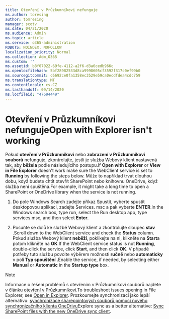 ```yaml
---
title: Otevření v Průzkumníkovi nefunguje
ms.author: toresing
author: tomresing
manager: scotv
ms.date: 04/21/2020
ms.audience: Admin
ms.topic: article
ms.service: o365-administration
ROBOTS: NOINDEX, NOFOLLOW
localization_priority: Normal
ms.collection: Adm_O365
ms.custom: ''
ms.assetid: b8f07022-69fe-4112-a2f6-d3a6cedb966c
ms.openlocfilehash: 5bf28982533d8ca9998605cf3592f317c0ef99b0
ms.sourcegitcommit: c6692ce0fa1358ec3529e59ca0ecdfdea4cdc759
ms.translationtype: MT
ms.contentlocale: cs-CZ
ms.lasthandoff: 09/14/2020
ms.locfileid: "47694449"
---
```

# <a name="open-with-explorer-isnt-working"></a><span data-ttu-id="9712b-102">Otevření v Průzkumníkovi nefunguje</span><span class="sxs-lookup"><span data-stu-id="9712b-102">Open with Explorer isn't working</span></span>

<span data-ttu-id="9712b-103">Pokud **otevření v Průzkumníkovi** nebo **zobrazení v Průzkumníkovi souborů** nefunguje, zkontrolujte, jestli je služba Webový klient nastavená tak, aby **běžela** podle následujícího postupu.</span><span class="sxs-lookup"><span data-stu-id="9712b-103">If **Open with Explorer** or **View in File Explorer** doesn't work make sure the WebClient service is set to **Running** by following the steps below.</span></span> <span data-ttu-id="9712b-104">Může to například trvat dlouhou dobu, když budete chtít otevřít SharePoint nebo knihovnu OneDrive, když služba není spuštěná.</span><span class="sxs-lookup"><span data-stu-id="9712b-104">For example, it might take a long time to open a SharePoint or OneDrive library when the service is not running.</span></span> 
  
1. <span data-ttu-id="9712b-105">Do pole Windows Search zadejte příkaz Spustit, vyberte spustit desktopovou aplikaci, zadejte Services. msc a pak vyberte **ENTER**.</span><span class="sxs-lookup"><span data-stu-id="9712b-105">In the Windows search box, type run, select the Run desktop app, type services.msc, and then select **Enter**.</span></span>
    
2. <span data-ttu-id="9712b-106">Posuňte se dolů ke službě Webový klient a zkontrolujte sloupec **stav** .</span><span class="sxs-lookup"><span data-stu-id="9712b-106">Scroll down to the WebClient service and check the **Status** column.</span></span> <span data-ttu-id="9712b-107">Pokud služba Webový klient **neběží**, poklikejte na ni, klikněte na **Start**a potom klikněte na **OK**.</span><span class="sxs-lookup"><span data-stu-id="9712b-107">If the WebClient service status is not **Running**, double-click the service, click **Start**, and then click **OK**.</span></span> <span data-ttu-id="9712b-108">V případě potřeby tuto službu povolte výběrem možnosti **ručně** nebo **automaticky** v poli **Typ spouštění** .</span><span class="sxs-lookup"><span data-stu-id="9712b-108">Enable the service, if needed, by selecting either **Manual** or **Automatic** in the **Startup type** box.</span></span> 
    
> [!NOTE]
> <span data-ttu-id="9712b-109">Informace o řešení problémů s otevřením v Průzkumníkovi souborů najdete v článku [otevření v Průzkumníkovi](https://go.microsoft.com/fwlink/?linkid=871665).</span><span class="sxs-lookup"><span data-stu-id="9712b-109">To troubleshoot issues opening in File Explorer, see [Open in Explorer](https://go.microsoft.com/fwlink/?linkid=871665).</span></span> <span data-ttu-id="9712b-110">Prozkoumejte synchronizaci jako lepší alternativu: [synchronizace sharepointových souborů pomocí nového synchronizačního klienta OneDrivu](https://go.microsoft.com/fwlink/?linkid=871666)</span><span class="sxs-lookup"><span data-stu-id="9712b-110">Explore sync as a better alternative: [Sync SharePoint files with the new OneDrive sync client](https://go.microsoft.com/fwlink/?linkid=871666).</span></span> 
  

